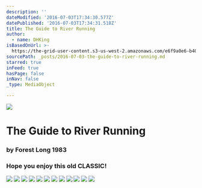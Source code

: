 ```yaml
---
description: ''
dateModified: '2016-07-03T17:34:30.577Z'
datePublished: '2016-07-03T17:34:31.518Z'
title: The Guide to River Running
author:
  - name: DHKing
isBasedOnUrl: >-
  https://the-grid-user-content.s3-us-west-2.amazonaws.com/e6f9a0e6-b405-4c2d-9679-43774b44cb96.jpg
sourcePath: _posts/2016-07-03-the-guide-to-river-running.md
starred: true
inFeed: true
hasPage: false
inNav: false
_type: MediaObject

---
```

![](https://imgflo.herokuapp.com/graph/vahj1ThiexotieMo/52b3b21ebc7f7e969f1bb1a2b49200cb/croprotate.jpg?cropheight=2593&cropwidth=3888&degrees=0&input=https%3A%2F%2Fthe-grid-user-content.s3-us-west-2.amazonaws.com%2Fe6f9a0e6-b405-4c2d-9679-43774b44cb96.jpg&x=0&y=0)

# The Guide to River Running

### by Forest Long 1983

### Hope you enjoy this old CLASSIC!
![](https://the-grid-user-content.s3-us-west-2.amazonaws.com/59ccb9d2-2800-4883-99e1-a11fb14bf3a0.jpg)
![](https://the-grid-user-content.s3-us-west-2.amazonaws.com/5eb973b1-89ae-4a3d-a983-d293799ffc6d.jpg)
![](https://the-grid-user-content.s3-us-west-2.amazonaws.com/8c919afa-d5bf-425e-bb6e-636be87e58e0.jpg)
![](https://the-grid-user-content.s3-us-west-2.amazonaws.com/e81d4c71-7c63-42f7-aea8-a36fa68174f4.jpg)
![](https://the-grid-user-content.s3-us-west-2.amazonaws.com/464730da-48cf-491b-a157-6147ee66cd14.jpg)
![](https://the-grid-user-content.s3-us-west-2.amazonaws.com/840771e4-1819-4e32-b87f-9ae6d2a289a9.jpg)
![](https://the-grid-user-content.s3-us-west-2.amazonaws.com/99101393-d86c-4bf8-8ee5-01e34c38a2b7.jpg)
![](https://the-grid-user-content.s3-us-west-2.amazonaws.com/5bbe00f9-2ab2-4ff9-b7f2-c5b2e15af2c9.jpg)
![](https://the-grid-user-content.s3-us-west-2.amazonaws.com/97fc380c-8be2-4706-b8cc-5a92bddb72ae.jpg)
![](https://the-grid-user-content.s3-us-west-2.amazonaws.com/0040dd81-72db-4a37-a992-be3c1dc8550e.jpg)
![](https://the-grid-user-content.s3-us-west-2.amazonaws.com/7f498ca8-71ea-4c9f-892b-02697ee6bbb0.jpg)
![](https://the-grid-user-content.s3-us-west-2.amazonaws.com/f2e05585-5e8e-40ad-88f4-8fe58b2c35ce.jpg)